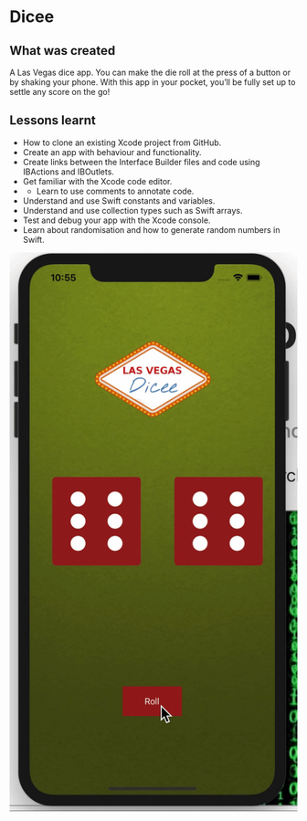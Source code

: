 # Dicee

## What was created

A Las Vegas dice app. You can make the die roll at the press of a button or by shaking your phone. With this app in your pocket, you’ll be fully set up to settle any score on the go!


## Lessons learnt

* How to clone an existing Xcode project from GitHub.
* Create an app with behaviour and functionality.
* Create links between the Interface Builder files and code using IBActions and IBOutlets.
* Get familiar with the Xcode code editor.
* * Learn to use comments to annotate code.
* Understand and use Swift constants and variables.
* Understand and use collection types such as Swift arrays.
* Test and debug your app with the Xcode console.
* Learn about randomisation and how to generate random numbers in Swift.



![App Preveiw](Documentation/dice_preview.gif)

